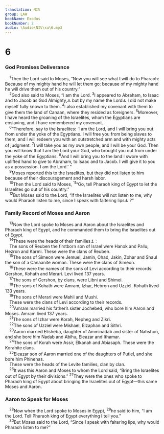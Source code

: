 ```yaml
---
translation: NIV
group: LAW
bookName: Exodus 
bookNumber: 2
audio: \Audio\NIV\xu\6.mp3
---
```


<div class="title"><h1>6</h1><h3>God Promises Deliverance </h3></div>
<span class="verse xu_6_1"> <sup>1</sup>Then the Lord said to Moses, “Now you will see what I will do to Pharaoh: Because of my mighty hand he will let them go; because of my mighty hand he will drive them out of his country.” <br/></span>
<span class="verse xu_6_2"> <sup>2</sup>God also said to Moses, “I am the Lord. </span>
<span class="verse xu_6_3"><sup>3</sup>I appeared to Abraham, to Isaac and to Jacob as God Almighty,<a data-toggle="tooltip" data-placement="bottom" title="Hebrew El-Shaddai">⚓</a> but by my name the Lord<a data-toggle="tooltip" data-placement="bottom" title="See note at 3:15.">⚓</a> I did not make myself fully known to them. </span>
<span class="verse xu_6_4"><sup>4</sup>I also established my covenant with them to give them the land of Canaan, where they resided as foreigners. </span>
<span class="verse xu_6_5"><sup>5</sup>Moreover, I have heard the groaning of the Israelites, whom the Egyptians are enslaving, and I have remembered my covenant. <br/></span>
<span class="verse xu_6_6"> <sup>6</sup>“Therefore, say to the Israelites: ‘I am the Lord, and I will bring you out from under the yoke of the Egyptians. I will free you from being slaves to them, and I will redeem you with an outstretched arm and with mighty acts of judgment. </span>
<span class="verse xu_6_7"><sup>7</sup>I will take you as my own people, and I will be your God. Then you will know that I am the Lord your God, who brought you out from under the yoke of the Egyptians. </span>
<span class="verse xu_6_8"><sup>8</sup>And I will bring you to the land I swore with uplifted hand to give to Abraham, to Isaac and to Jacob. I will give it to you as a possession. I am the Lord.’ ” <br/></span>
<span class="verse xu_6_9"> <sup>9</sup>Moses reported this to the Israelites, but they did not listen to him because of their discouragement and harsh labor. <br/></span>
<span class="verse xu_6_10"> <sup>10</sup>Then the Lord said to Moses, </span>
<span class="verse xu_6_11"><sup>11</sup>“Go, tell Pharaoh king of Egypt to let the Israelites go out of his country.” <br/></span>
<span class="verse xu_6_12"> <sup>12</sup>But Moses said to the Lord, “If the Israelites will not listen to me, why would Pharaoh listen to me, since I speak with faltering lips<a data-toggle="tooltip" data-placement="bottom" title="Hebrew I am uncircumcised of lips ; also in verse 30">⚓</a> ?” <br/></span>
<div class="title"><h3>Family Record of Moses and Aaron </h3></div>
<span class="verse xu_6_13"> <sup>13</sup>Now the Lord spoke to Moses and Aaron about the Israelites and Pharaoh king of Egypt, and he commanded them to bring the Israelites out of Egypt. <br/></span>
<span class="verse xu_6_14"> <sup>14</sup>These were the heads of their families<a data-toggle="tooltip" data-placement="bottom" title="The Hebrew for families here and in verse 25 refers to units larger than clans.">⚓</a> : <br/> The sons of Reuben the firstborn son of Israel were Hanok and Pallu, Hezron and Karmi. These were the clans of Reuben. <br/></span>
<span class="verse xu_6_15"> <sup>15</sup>The sons of Simeon were Jemuel, Jamin, Ohad, Jakin, Zohar and Shaul the son of a Canaanite woman. These were the clans of Simeon. <br/></span>
<span class="verse xu_6_16"> <sup>16</sup>These were the names of the sons of Levi according to their records: Gershon, Kohath and Merari. Levi lived 137 years. <br/></span>
<span class="verse xu_6_17"> <sup>17</sup>The sons of Gershon, by clans, were Libni and Shimei. <br/></span>
<span class="verse xu_6_18"> <sup>18</sup>The sons of Kohath were Amram, Izhar, Hebron and Uzziel. Kohath lived 133 years. <br/></span>
<span class="verse xu_6_19"> <sup>19</sup>The sons of Merari were Mahli and Mushi. <br/> These were the clans of Levi according to their records. <br/></span>
<span class="verse xu_6_20"> <sup>20</sup>Amram married his father’s sister Jochebed, who bore him Aaron and Moses. Amram lived 137 years. <br/></span>
<span class="verse xu_6_21"> <sup>21</sup>The sons of Izhar were Korah, Nepheg and Zikri. <br/></span>
<span class="verse xu_6_22"> <sup>22</sup>The sons of Uzziel were Mishael, Elzaphan and Sithri. <br/></span>
<span class="verse xu_6_23"> <sup>23</sup>Aaron married Elisheba, daughter of Amminadab and sister of Nahshon, and she bore him Nadab and Abihu, Eleazar and Ithamar. <br/></span>
<span class="verse xu_6_24"> <sup>24</sup>The sons of Korah were Assir, Elkanah and Abiasaph. These were the Korahite clans. <br/></span>
<span class="verse xu_6_25"> <sup>25</sup>Eleazar son of Aaron married one of the daughters of Putiel, and she bore him Phinehas. <br/> These were the heads of the Levite families, clan by clan. <br/></span>
<span class="verse xu_6_26"> <sup>26</sup>It was this Aaron and Moses to whom the Lord said, “Bring the Israelites out of Egypt by their divisions.” </span>
<span class="verse xu_6_27"><sup>27</sup>They were the ones who spoke to Pharaoh king of Egypt about bringing the Israelites out of Egypt—this same Moses and Aaron. <br/></span>
<div class="title"><h3>Aaron to Speak for Moses </h3></div>
<span class="verse xu_6_28"> <sup>28</sup>Now when the Lord spoke to Moses in Egypt, </span>
<span class="verse xu_6_29"><sup>29</sup>he said to him, “I am the Lord. Tell Pharaoh king of Egypt everything I tell you.” <br/></span>
<span class="verse xu_6_30"> <sup>30</sup>But Moses said to the Lord, “Since I speak with faltering lips, why would Pharaoh listen to me?” <br/></span>
